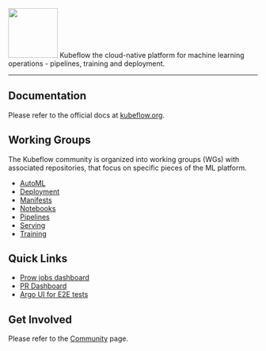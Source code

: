 <img src="https://www.kubeflow.org/images/logo.svg" width="100">
Kubeflow the cloud-native platform for machine learning operations - pipelines, training and deployment.


---

## Documentation
Please refer to the official docs at [kubeflow.org](http://kubeflow.org).

## Working Groups
The Kubeflow community is organized into working groups (WGs) with associated repositories, that focus on specific pieces of the ML platform. 

* [AutoML](https://github.com/kubeflow/community/tree/master/wg-automl)
* [Deployment](https://github.com/kubeflow/community/tree/master/wg-deployment)
* [Manifests](https://github.com/kubeflow/community/tree/master/wg-manifests)
* [Notebooks](https://github.com/kubeflow/community/tree/master/wg-notebooks)
* [Pipelines](https://github.com/kubeflow/community/tree/master/wg-pipelines)
* [Serving](https://github.com/kubeflow/community/tree/master/wg-serving)
* [Training](https://github.com/kubeflow/community/tree/master/wg-training)

## Quick Links
* [Prow jobs dashboard](http://prow.kubeflow-testing.com)
* [PR Dashboard](https://k8s-gubernator.appspot.com/pr)
* [Argo UI for E2E tests](https://argo.kubeflow-testing.com)

## Get Involved
Please refer to the [Community](https://www.kubeflow.org/docs/about/community/) page.


